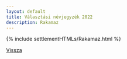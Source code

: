 ```yaml
---
layout: default
title: Választási névjegyzék 2022
description: Rakamaz
---
```


{% include settlementHTMLs/Rakamaz.html %}

[Vissza](./)